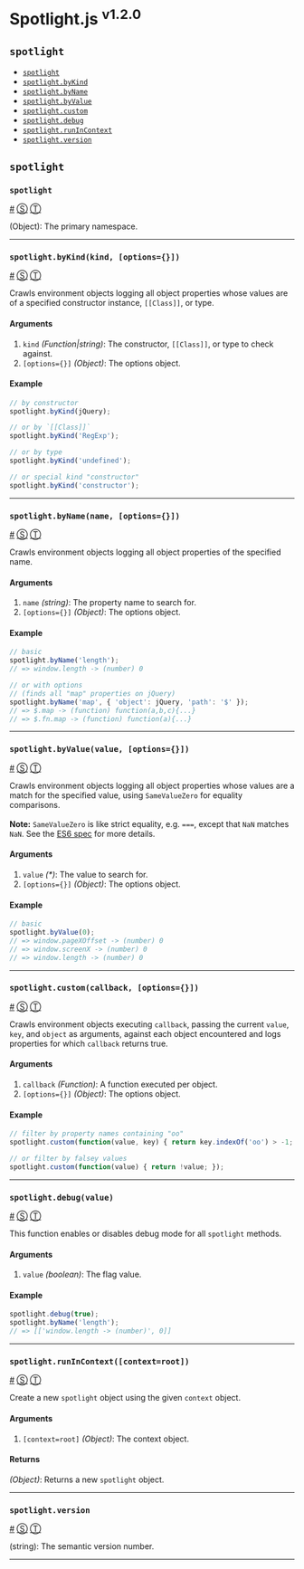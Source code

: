 # Spotlight.js <sup>v1.2.0</sup>

<!-- div class="toc-container" -->

<!-- div -->

## `spotlight`
* <a href="#spotlight">`spotlight`</a>
* <a href="#spotlightbykindkind-options">`spotlight.byKind`</a>
* <a href="#spotlightbynamename-options">`spotlight.byName`</a>
* <a href="#spotlightbyvaluevalue-options">`spotlight.byValue`</a>
* <a href="#spotlightcustomcallback-options">`spotlight.custom`</a>
* <a href="#spotlightdebugvalue">`spotlight.debug`</a>
* <a href="#spotlightrunincontextcontextroot">`spotlight.runInContext`</a>
* <a href="#spotlightversion">`spotlight.version`</a>

<!-- /div -->

<!-- /div -->

<!-- div class="doc-container" -->

<!-- div -->

## `spotlight`

<!-- div -->

### <a id="spotlight"></a>`spotlight`
<a href="#spotlight">#</a> [&#x24C8;](https://github.com/bestiejs/spotlight.js/blob/1.2.0/spotlight.js#L616 "View in source") [&#x24C9;][1]

(Object): The primary namespace.

* * *

<!-- /div -->

<!-- div -->

### <a id="spotlightbykindkind-options"></a>`spotlight.byKind(kind, [options={}])`
<a href="#spotlightbykindkind-options">#</a> [&#x24C8;](https://github.com/bestiejs/spotlight.js/blob/1.2.0/spotlight.js#L524 "View in source") [&#x24C9;][1]

Crawls environment objects logging all object properties whose values
are of a specified constructor instance, `[[Class]]`, or type.

#### Arguments
1. `kind` *(Function|string)*: The constructor, `[[Class]]`, or type to check against.
2. `[options={}]` *(Object)*: The options object.

#### Example
```js
// by constructor
spotlight.byKind(jQuery);

// or by `[[Class]]`
spotlight.byKind('RegExp');

// or by type
spotlight.byKind('undefined');

// or special kind "constructor"
spotlight.byKind('constructor');
```
* * *

<!-- /div -->

<!-- div -->

### <a id="spotlightbynamename-options"></a>`spotlight.byName(name, [options={}])`
<a href="#spotlightbynamename-options">#</a> [&#x24C8;](https://github.com/bestiejs/spotlight.js/blob/1.2.0/spotlight.js#L546 "View in source") [&#x24C9;][1]

Crawls environment objects logging all object properties of the specified name.

#### Arguments
1. `name` *(string)*: The property name to search for.
2. `[options={}]` *(Object)*: The options object.

#### Example
```js
// basic
spotlight.byName('length');
// => window.length -> (number) 0

// or with options
// (finds all "map" properties on jQuery)
spotlight.byName('map', { 'object': jQuery, 'path': '$' });
// => $.map -> (function) function(a,b,c){...}
// => $.fn.map -> (function) function(a){...}
```
* * *

<!-- /div -->

<!-- div -->

### <a id="spotlightbyvaluevalue-options"></a>`spotlight.byValue(value, [options={}])`
<a href="#spotlightbyvaluevalue-options">#</a> [&#x24C8;](https://github.com/bestiejs/spotlight.js/blob/1.2.0/spotlight.js#L569 "View in source") [&#x24C9;][1]

Crawls environment objects logging all object properties whose values are
a match for the specified value, using `SameValueZero` for equality comparisons.
<br>
<br>
**Note:** `SameValueZero` is like strict equality, e.g. `===`, except that
`NaN` matches `NaN`. See the [ES6 spec](https://people.mozilla.org/~jorendorff/es6-draft.html#sec-samevaluezero)
for more details.

#### Arguments
1. `value` *(&#42;)*: The value to search for.
2. `[options={}]` *(Object)*: The options object.

#### Example
```js
// basic
spotlight.byValue(0);
// => window.pageXOffset -> (number) 0
// => window.screenX -> (number) 0
// => window.length -> (number) 0
```
* * *

<!-- /div -->

<!-- div -->

### <a id="spotlightcustomcallback-options"></a>`spotlight.custom(callback, [options={}])`
<a href="#spotlightcustomcallback-options">#</a> [&#x24C8;](https://github.com/bestiejs/spotlight.js/blob/1.2.0/spotlight.js#L589 "View in source") [&#x24C9;][1]

Crawls environment objects executing `callback`, passing the current
`value`, `key`, and `object` as arguments, against each object encountered
and logs properties for which `callback` returns true.

#### Arguments
1. `callback` *(Function)*: A function executed per object.
2. `[options={}]` *(Object)*: The options object.

#### Example
```js
// filter by property names containing "oo"
spotlight.custom(function(value, key) { return key.indexOf('oo') > -1; });

// or filter by falsey values
spotlight.custom(function(value) { return !value; });
```
* * *

<!-- /div -->

<!-- div -->

### <a id="spotlightdebugvalue"></a>`spotlight.debug(value)`
<a href="#spotlightdebugvalue">#</a> [&#x24C8;](https://github.com/bestiejs/spotlight.js/blob/1.2.0/spotlight.js#L604 "View in source") [&#x24C9;][1]

This function enables or disables debug mode for all `spotlight` methods.

#### Arguments
1. `value` *(boolean)*: The flag value.

#### Example
```js
spotlight.debug(true);
spotlight.byName('length');
// => [['window.length -> (number)', 0]]
```
* * *

<!-- /div -->

<!-- div -->

### <a id="spotlightrunincontextcontextroot"></a>`spotlight.runInContext([context=root])`
<a href="#spotlightrunincontextcontextroot">#</a> [&#x24C8;](https://github.com/bestiejs/spotlight.js/blob/1.2.0/spotlight.js#L76 "View in source") [&#x24C9;][1]

Create a new `spotlight` object using the given `context` object.

#### Arguments
1. `[context=root]` *(Object)*: The context object.

#### Returns
*(Object)*:  Returns a new `spotlight` object.

* * *

<!-- /div -->

<!-- div -->

### <a id="spotlightversion"></a>`spotlight.version`
<a href="#spotlightversion">#</a> [&#x24C8;](https://github.com/bestiejs/spotlight.js/blob/1.2.0/spotlight.js#L625 "View in source") [&#x24C9;][1]

(string): The semantic version number.

* * *

<!-- /div -->

<!-- /div -->

<!-- /div -->

 [1]: #spotlight "Jump back to the TOC."
